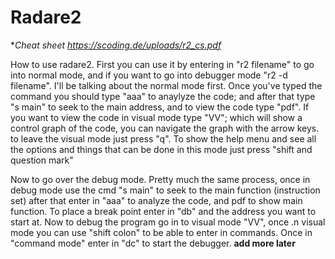 # Radare2
**Cheat sheet https://scoding.de/uploads/r2_cs.pdf*

How to use radare2. First you can use it by entering in "r2 filename" to go into normal mode, and if you want to go into debugger mode "r2 -d filename". I'll be talking about the normal mode first. Once you've typed the command you should type "aaa" to anaylyze the code; and after that type "s main" to seek to the main address, and to view the code type "pdf". If you want to view the code in visual mode type "VV"; which will show a control graph of the code, you can navigate the graph with the arrow keys. to leave the visual mode just press "q". To show the help menu and see all the options and things that can be done in this mode just press "shift and question mark"

Now to go over the debug mode. Pretty much the same process, once in debug mode use the cmd "s main" to seek to the main function (instruction set) after that enter in "aaa" to analyze the code, and pdf to show main function. To place a break point enter in "db" and the address you want to start at. Now to debug the program go in to visual mode "VV", once .n visual mode you can use "shift colon" to be able to enter in commands. Once in "command mode" enter in "dc" to start the debugger. **add more later**
